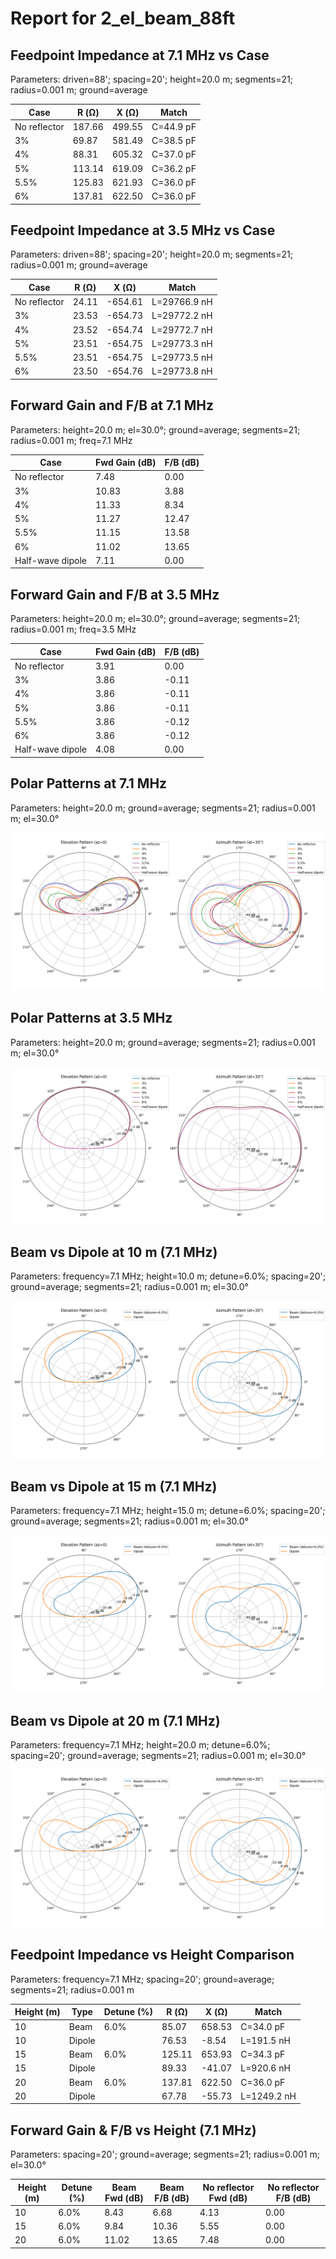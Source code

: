 # Report for 2_el_beam_88ft

## Feedpoint Impedance at 7.1 MHz vs Case

Parameters: driven=88'; spacing=20'; height=20.0 m; segments=21; radius=0.001 m; ground=average

| Case | R (Ω) | X (Ω) | Match |
| --- | --- | --- | --- |
| No reflector | 187.66 | 499.55 | C=44.9 pF |
| 3% | 69.87 | 581.49 | C=38.5 pF |
| 4% | 88.31 | 605.32 | C=37.0 pF |
| 5% | 113.14 | 619.09 | C=36.2 pF |
| 5.5% | 125.83 | 621.93 | C=36.0 pF |
| 6% | 137.81 | 622.50 | C=36.0 pF |

## Feedpoint Impedance at 3.5 MHz vs Case

Parameters: driven=88'; spacing=20'; height=20.0 m; segments=21; radius=0.001 m; ground=average

| Case | R (Ω) | X (Ω) | Match |
| --- | --- | --- | --- |
| No reflector | 24.11 | -654.61 | L=29766.9 nH |
| 3% | 23.53 | -654.73 | L=29772.2 nH |
| 4% | 23.52 | -654.74 | L=29772.7 nH |
| 5% | 23.51 | -654.75 | L=29773.3 nH |
| 5.5% | 23.51 | -654.75 | L=29773.5 nH |
| 6% | 23.50 | -654.76 | L=29773.8 nH |

## Forward Gain and F/B at 7.1 MHz

Parameters: height=20.0 m; el=30.0°; ground=average; segments=21; radius=0.001 m; freq=7.1 MHz

| Case | Fwd Gain (dB) | F/B (dB) |
| --- | --- | --- |
| No reflector | 7.48 | 0.00 |
| 3% | 10.83 | 3.88 |
| 4% | 11.33 | 8.34 |
| 5% | 11.27 | 12.47 |
| 5.5% | 11.15 | 13.58 |
| 6% | 11.02 | 13.65 |
| Half-wave dipole | 7.11 | 0.00 |

## Forward Gain and F/B at 3.5 MHz

Parameters: height=20.0 m; el=30.0°; ground=average; segments=21; radius=0.001 m; freq=3.5 MHz

| Case | Fwd Gain (dB) | F/B (dB) |
| --- | --- | --- |
| No reflector | 3.91 | 0.00 |
| 3% | 3.86 | -0.11 |
| 4% | 3.86 | -0.11 |
| 5% | 3.86 | -0.11 |
| 5.5% | 3.86 | -0.12 |
| 6% | 3.86 | -0.12 |
| Half-wave dipole | 4.08 | 0.00 |

## Polar Patterns at 7.1 MHz

Parameters: height=20.0 m; ground=average; segments=21; radius=0.001 m; el=30.0°

![Polar Patterns at 7.1 MHz](polar_patterns_7.1MHz.png)

## Polar Patterns at 3.5 MHz

Parameters: height=20.0 m; ground=average; segments=21; radius=0.001 m; el=30.0°

![Polar Patterns at 3.5 MHz](polar_patterns_3.5MHz.png)

## Beam vs Dipole at 10 m (7.1 MHz)

Parameters: frequency=7.1 MHz; height=10.0 m; detune=6.0%; spacing=20'; ground=average; segments=21; radius=0.001 m; el=30.0°

![Beam vs Dipole at 10 m (7.1 MHz)](beam_vs_dipole_10m.png)

## Beam vs Dipole at 15 m (7.1 MHz)

Parameters: frequency=7.1 MHz; height=15.0 m; detune=6.0%; spacing=20'; ground=average; segments=21; radius=0.001 m; el=30.0°

![Beam vs Dipole at 15 m (7.1 MHz)](beam_vs_dipole_15m.png)

## Beam vs Dipole at 20 m (7.1 MHz)

Parameters: frequency=7.1 MHz; height=20.0 m; detune=6.0%; spacing=20'; ground=average; segments=21; radius=0.001 m; el=30.0°

![Beam vs Dipole at 20 m (7.1 MHz)](beam_vs_dipole_20m.png)

## Feedpoint Impedance vs Height Comparison

Parameters: frequency=7.1 MHz; spacing=20'; ground=average; segments=21; radius=0.001 m

| Height (m) | Type | Detune (%) | R (Ω) | X (Ω) | Match |
| --- | --- | --- | --- | --- | --- |
| 10 | Beam | 6.0% | 85.07 | 658.53 | C=34.0 pF |
| 10 | Dipole |  | 76.53 | -8.54 | L=191.5 nH |
| 15 | Beam | 6.0% | 125.11 | 653.93 | C=34.3 pF |
| 15 | Dipole |  | 89.33 | -41.07 | L=920.6 nH |
| 20 | Beam | 6.0% | 137.81 | 622.50 | C=36.0 pF |
| 20 | Dipole |  | 67.78 | -55.73 | L=1249.2 nH |

## Forward Gain & F/B vs Height (7.1 MHz)

Parameters: spacing=20'; ground=average; segments=21; radius=0.001 m; el=30.0°

| Height (m) | Detune (%) | Beam Fwd (dB) | Beam F/B (dB) | No reflector Fwd (dB) | No reflector F/B (dB) |
| --- | --- | --- | --- | --- | --- |
| 10 | 6.0% | 8.43 | 6.68 | 4.13 | 0.00 |
| 15 | 6.0% | 9.84 | 10.36 | 5.55 | 0.00 |
| 20 | 6.0% | 11.02 | 13.65 | 7.48 | 0.00 |
